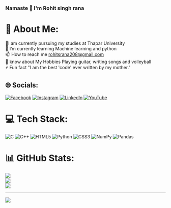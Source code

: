 ### Namaste 👏 I'm Rohit singh rana
# 💫 About Me:
🔭I am currently pursuing my studies at Thapar University<br>🌱 I’m currently learning Machine learning and python<br>📫 How to reach me rohitsrana208@gmail.com<br>🎸 know about My Hobbies Playing guitar, writing songs and volleyball<br>⚡ Fun fact "I am the best 'code' ever written by my mother."


## 🌐 Socials:
[![Facebook](https://img.shields.io/badge/Facebook-%231877F2.svg?logo=Facebook&logoColor=white)](https://facebook.com/https://www.facebook.com/rohit.singhrana.79677) [![Instagram](https://img.shields.io/badge/Instagram-%23E4405F.svg?logo=Instagram&logoColor=white)](https://instagram.com/https://www.instagram.com/rohit._rana._/) [![LinkedIn](https://img.shields.io/badge/LinkedIn-%230077B5.svg?logo=linkedin&logoColor=white)](https://linkedin.com/in/https://www.linkedin.com/in/rohit-singh-rana-632768267/) [![YouTube](https://img.shields.io/badge/YouTube-%23FF0000.svg?logo=YouTube&logoColor=white)](https://youtube.com/@https://www.youtube.com/@rohitsinghrana1637) 

# 💻 Tech Stack:
![C](https://img.shields.io/badge/c-%2300599C.svg?style=for-the-badge&logo=c&logoColor=white) ![C++](https://img.shields.io/badge/c++-%2300599C.svg?style=for-the-badge&logo=c%2B%2B&logoColor=white) ![HTML5](https://img.shields.io/badge/html5-%23E34F26.svg?style=for-the-badge&logo=html5&logoColor=white) ![Python](https://img.shields.io/badge/python-3670A0?style=for-the-badge&logo=python&logoColor=ffdd54) ![CSS3](https://img.shields.io/badge/css3-%231572B6.svg?style=for-the-badge&logo=css3&logoColor=white) ![NumPy](https://img.shields.io/badge/numpy-%23013243.svg?style=for-the-badge&logo=numpy&logoColor=white) ![Pandas](https://img.shields.io/badge/pandas-%23150458.svg?style=for-the-badge&logo=pandas&logoColor=white)
# 📊 GitHub Stats:
![](https://github-readme-stats.vercel.app/api?username=RohitRana208&theme=radical&hide_border=false&include_all_commits=true&count_private=true)<br/>
![](https://github-readme-streak-stats.herokuapp.com/?user=RohitRana208&theme=radical&hide_border=false)<br/>
![](https://github-readme-stats.vercel.app/api/top-langs/?username=RohitRana208&theme=radical&hide_border=false&include_all_commits=true&count_private=true&layout=compact)

---
[![](https://visitcount.itsvg.in/api?id=RohitRana208&icon=0&color=0)](https://visitcount.itsvg.in)

<!-- Proudly created with GPRM ( https://gprm.itsvg.in ) -->
